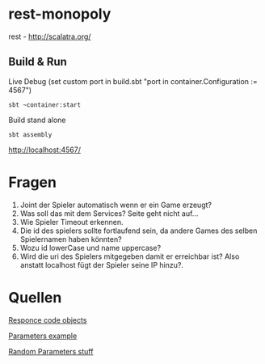 # rest-monopoly #

rest - http://scalatra.org/

## Build & Run ##

Live Debug (set custom port in build.sbt "port in container.Configuration := 4567")

    sbt ~container:start

Build stand alone

    sbt assembly



[http://localhost:4567/](http://localhost:4567/)

# Fragen #
1. Joint der Spieler automatisch wenn er ein Game erzeugt?
2. Was soll das mit dem Services? Seite geht nicht auf...
3. Wie Spieler Timeout erkennen.
4. Die id des spielers sollte fortlaufend sein, da andere Games des selben Spielernamen haben könnten?
5. Wozu id lowerCase und name uppercase?
6. Wird die uri des Spielers mitgegeben damit er erreichbar ist? Also anstatt localhost fügt der Spieler seine IP hinzu?.

# Quellen #

[Responce code objects](https://github.com/scalatra/scalatra/blob/develop/core/src/main/scala/org/scalatra/ActionResult.scala)

[Parameters example](http://www.scalatra.org/2.4/guides/http/actions.html)

[Random Parameters stuff](http://www.scalatra.org/2.4/guides/http/routes.html)



